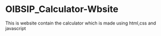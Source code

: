 # OIBSIP_Calculator-Wbsite
This is website contain the calculator which is made using html,css and javascript
